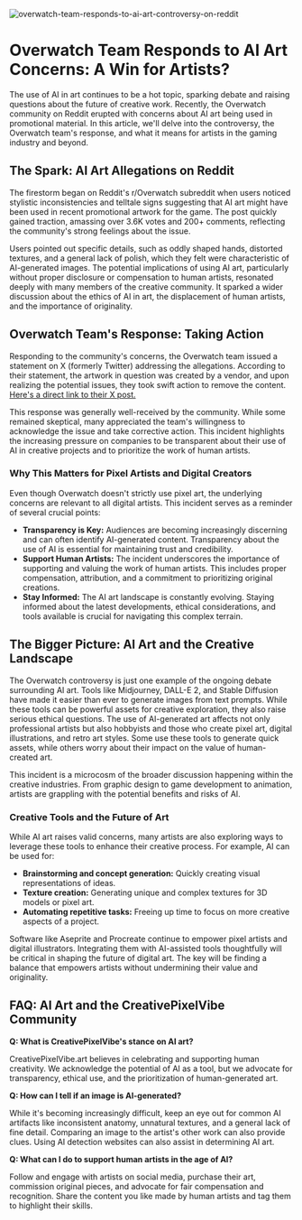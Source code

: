 ![overwatch-team-responds-to-ai-art-controversy-on-reddit](https://images.pexels.com/photos/18069424/pexels-photo-18069424.png?auto=compress&cs=tinysrgb&fit=crop&h=627&w=1200)

# Overwatch Team Responds to AI Art Concerns: A Win for Artists?

The use of AI in art continues to be a hot topic, sparking debate and raising questions about the future of creative work. Recently, the Overwatch community on Reddit erupted with concerns about AI art being used in promotional material. In this article, we'll delve into the controversy, the Overwatch team's response, and what it means for artists in the gaming industry and beyond.

## The Spark: AI Art Allegations on Reddit

The firestorm began on Reddit's r/Overwatch subreddit when users noticed stylistic inconsistencies and telltale signs suggesting that AI art might have been used in recent promotional artwork for the game. The post quickly gained traction, amassing over 3.6K votes and 200+ comments, reflecting the community's strong feelings about the issue.

Users pointed out specific details, such as oddly shaped hands, distorted textures, and a general lack of polish, which they felt were characteristic of AI-generated images. The potential implications of using AI art, particularly without proper disclosure or compensation to human artists, resonated deeply with many members of the creative community. It sparked a wider discussion about the ethics of AI in art, the displacement of human artists, and the importance of originality.

## Overwatch Team's Response: Taking Action

Responding to the community's concerns, the Overwatch team issued a statement on X (formerly Twitter) addressing the allegations. According to their statement, the artwork in question was created by a vendor, and upon realizing the potential issues, they took swift action to remove the content. [Here's a direct link to their X post.](https://xcancel.com/PlayOverwatch/status/1953595482623947063#m)

This response was generally well-received by the community. While some remained skeptical, many appreciated the team's willingness to acknowledge the issue and take corrective action. This incident highlights the increasing pressure on companies to be transparent about their use of AI in creative projects and to prioritize the work of human artists.

### Why This Matters for Pixel Artists and Digital Creators

Even though Overwatch doesn't strictly use pixel art, the underlying concerns are relevant to all digital artists. This incident serves as a reminder of several crucial points:

*   **Transparency is Key:** Audiences are becoming increasingly discerning and can often identify AI-generated content. Transparency about the use of AI is essential for maintaining trust and credibility.
*   **Support Human Artists:** The incident underscores the importance of supporting and valuing the work of human artists. This includes proper compensation, attribution, and a commitment to prioritizing original creations.
*   **Stay Informed:** The AI art landscape is constantly evolving. Staying informed about the latest developments, ethical considerations, and tools available is crucial for navigating this complex terrain.

## The Bigger Picture: AI Art and the Creative Landscape

The Overwatch controversy is just one example of the ongoing debate surrounding AI art. Tools like Midjourney, DALL-E 2, and Stable Diffusion have made it easier than ever to generate images from text prompts. While these tools can be powerful assets for creative exploration, they also raise serious ethical questions. The use of AI-generated art affects not only professional artists but also hobbyists and those who create pixel art, digital illustrations, and retro art styles. Some use these tools to generate quick assets, while others worry about their impact on the value of human-created art.

This incident is a microcosm of the broader discussion happening within the creative industries. From graphic design to game development to animation, artists are grappling with the potential benefits and risks of AI.

### Creative Tools and the Future of Art

While AI art raises valid concerns, many artists are also exploring ways to leverage these tools to enhance their creative process. For example, AI can be used for: 

*   **Brainstorming and concept generation:** Quickly creating visual representations of ideas.
*   **Texture creation:** Generating unique and complex textures for 3D models or pixel art.
*   **Automating repetitive tasks:** Freeing up time to focus on more creative aspects of a project.

Software like Aseprite and Procreate continue to empower pixel artists and digital illustrators. Integrating them with AI-assisted tools thoughtfully will be critical in shaping the future of digital art. The key will be finding a balance that empowers artists without undermining their value and originality.

## FAQ: AI Art and the CreativePixelVibe Community

**Q: What is CreativePixelVibe's stance on AI art?**

CreativePixelVibe.art believes in celebrating and supporting human creativity. We acknowledge the potential of AI as a tool, but we advocate for transparency, ethical use, and the prioritization of human-generated art.

**Q: How can I tell if an image is AI-generated?**

While it's becoming increasingly difficult, keep an eye out for common AI artifacts like inconsistent anatomy, unnatural textures, and a general lack of fine detail. Comparing an image to the artist's other work can also provide clues. Using AI detection websites can also assist in determining AI art.

**Q: What can I do to support human artists in the age of AI?**

Follow and engage with artists on social media, purchase their art, commission original pieces, and advocate for fair compensation and recognition. Share the content you like made by human artists and tag them to highlight their skills.
